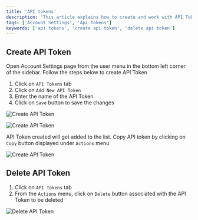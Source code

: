 ```yaml
---
title: 'API tokens'
description: 'This article explains how to create and work with API Tokens.'
tags: ['Account Settings', 'Api Tokens']
keywords: ['api tokens', 'create api token', 'delete api token']
---
```


## Create API Token

Open Account Settings page from the user menu in the bottom left corner of the sidebar. Follow the steps below to create API Token

1. Click on `API Tokens` tab
2. Click on `Add New API Token`
3. Enter the name of the API Token
4. Click on `Save` button to save the changes
 
![Create API Token](/img/v2/account-settings/api-token-1.png)
  
![Create API Token](/img/v2/account-settings/api-token-2.png)
  

API Token created will get added to the list. Copy API token by clicking on `Copy` button displayed under `Actions` menu
  
![Create API Token](/img/v2/account-settings/api-token-3.png)

## Delete API Token

1. Click on `API Tokens` tab
2. From the `Actions` menu, click on `Delete` button associated with the API Token to be deleted

![Delete API Token](/img/v2/account-settings/api-token-4.png)
